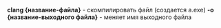 **clang {название-файла}** - скомпилировать файл (создается a.exe)
	**-o {название-выходного файла}** - меняет имя выходного файла